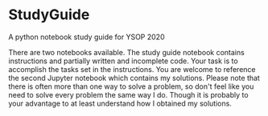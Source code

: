 # StudyGuide
A python notebook study guide for YSOP 2020

There are two notebooks available. The study guide notebook contains instructions and partially written and incomplete code. Your task is to accomplish the tasks set in the instructions. You are welcome to reference the second Jupyter notebook which contains my solutions. Please note that there is often more than one way to solve a problem, so don't feel like you need to solve every problem the same way I do. Though it is probably to your advantage to at least understand how I obtained my solutions.
